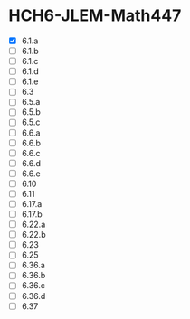 # HCH6-JLEM-Math447
- [x] 6.1.a
- [ ] 6.1.b
- [ ] 6.1.c
- [ ] 6.1.d
- [ ] 6.1.e
- [ ] 6.3
- [ ] 6.5.a
- [ ] 6.5.b
- [ ] 6.5.c
- [ ] 6.6.a
- [ ] 6.6.b
- [ ] 6.6.c
- [ ] 6.6.d
- [ ] 6.6.e
- [ ] 6.10
- [ ] 6.11
- [ ] 6.17.a
- [ ] 6.17.b
- [ ] 6.22.a
- [ ] 6.22.b
- [ ] 6.23
- [ ] 6.25
- [ ] 6.36.a
- [ ] 6.36.b
- [ ] 6.36.c
- [ ] 6.36.d
- [ ] 6.37

